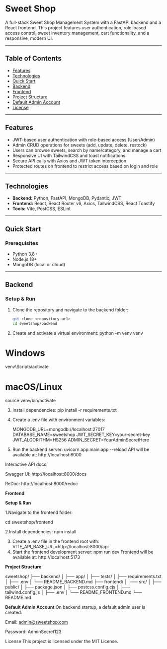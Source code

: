 # Sweet Shop

A full-stack Sweet Shop Management System with a FastAPI backend and a React frontend. This project features user authentication, role-based access control, sweet inventory management, cart functionality, and a responsive, modern UI.

---

## Table of Contents

- [Features](#features)  
- [Technologies](#technologies)  
- [Quick Start](#quick-start)  
- [Backend](#backend)  
- [Frontend](#frontend)  
- [Project Structure](#project-structure)  
- [Default Admin Account](#default-admin-account)  
- [License](#license)  

---

## Features

- JWT-based user authentication with role-based access (User/Admin)  
- Admin CRUD operations for sweets (add, update, delete, restock)  
- Users can browse sweets, search by name/category, and manage a cart  
- Responsive UI with TailwindCSS and toast notifications  
- Secure API calls with Axios and JWT token interception  
- Protected routes on frontend to restrict access based on login and role  

---

## Technologies

- **Backend:** Python, FastAPI, MongoDB, Pydantic, JWT  
- **Frontend:** React, React Router v6, Axios, TailwindCSS, React Toastify  
- **Tools:** Vite, PostCSS, ESLint  

---

## Quick Start

### Prerequisites

- Python 3.8+  
- Node.js 18+  
- MongoDB (local or cloud)  

---

## Backend

### Setup & Run

1. Clone the repository and navigate to the backend folder:
   ```bash
   git clone <repository-url>
   cd sweetshop/backend
   
2. Create and activate a virtual environment:
   python -m venv venv
# Windows
venv\Scripts\activate
# macOS/Linux
source venv/bin/activate

3. Install dependencies:
   pip install -r requirements.txt
4. Create a .env file with environment variables:

   MONGODB_URL=mongodb://localhost:27017
DATABASE_NAME=sweetshop
JWT_SECRET_KEY=your-secret-key
JWT_ALGORITHM=HS256
ADMIN_SECRET=YourAdminSecretHere

5. Run the backend server:
   uvicorn app.main:app --reload
   API will be available at: http://localhost:8000

Interactive API docs:

Swagger UI: http://localhost:8000/docs

ReDoc: http://localhost:8000/redoc

**Frontend**

**Setup & Run**

1.Navigate to the frontend folder:

   cd sweetshop/frontend
   
2.Install dependencies:
   npm install
   
3. Create a .env file in the frontend root with:
   VITE_API_BASE_URL=http://localhost:8000/api
4. Start the frontend development server:
    npm run dev
    Frontend will be available at: http://localhost:5173

**Project Structure**

sweetshop/
├── backend/
│   ├── app/
│   ├── tests/
│   ├── requirements.txt
│   ├── .env
│   └── README_BACKEND.md
├── frontend/
│   ├── src/
│   ├── public/
│   ├── package.json
│   ├── postcss.config.cjs
│   ├── tailwind.config.js
│   ├── .env
│   └── README_FRONTEND.md
└── README.md

**Default Admin Account**
On backend startup, a default admin user is created:

Email: admin@sweetshop.com

Password: AdminSecret123

License
This project is licensed under the MIT License.


